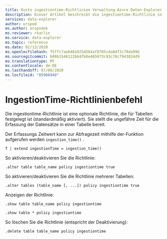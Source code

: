 ```yaml
---
title: Kusto ingestiontime-Richtlinien Verwaltung-Azure Daten-Explorer
description: Dieser Artikel beschreibt die ingestiontime-Richtlinie in Azure Daten-Explorer.
services: data-explorer
author: orspod
ms.author: orspodek
ms.reviewer: rkarlin
ms.service: data-explorer
ms.topic: reference
ms.date: 02/13/2020
ms.openlocfilehash: f5ffc7ae648a9254564af0705cda84f3c79da99b
ms.sourcegitcommit: b08b1546122b64fb8e465073c93c78c7943824d9
ms.translationtype: MT
ms.contentlocale: de-DE
ms.lasthandoff: 07/06/2020
ms.locfileid: "85966940"
---
```

# <a name="ingestiontime-policy-command"></a>IngestionTime-Richtlinienbefehl

Die ingestiontime-Richtlinie ist eine optionale Richtlinie, die für Tabellen festgelegt ist (standardmäßig aktiviert).
Sie stellt die ungefähre Zeit für die Erfassung der Datensätze in einer Tabelle bereit.

Der Erfassungs Zeitwert kann zur Abfragezeit mithilfe der-Funktion aufgerufen werden `ingestion_time()` .

```kusto
T | extend ingestionTime = ingestion_time()
```

So aktivieren/deaktivieren Sie die Richtlinie:
```kusto
.alter table table_name policy ingestiontime true
```

So aktivieren/deaktivieren Sie die Richtlinie mehrerer Tabellen:
```kusto
.alter tables (table_name [, ...]) policy ingestiontime true
```

Anzeigen der Richtlinie:
```kusto
.show table table_name policy ingestiontime  

.show table * policy ingestiontime  
```

So löschen Sie die Richtlinie (entspricht der Deaktivierung):
```kusto
.delete table table_name policy ingestiontime  
```